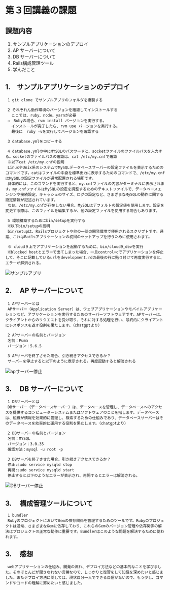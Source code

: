 # 第３回講義の課題

## 課題内容

1. サンプルアプリケーションのデプロイ
1. AP サーバーについて
1. DB サーバーについて
1. Rails構成管理ツール
1. 学んだこと

## 1.　サンプルアプリケーションのデプロイ

     1 git clone でサンプルアプリのフォルダを複製する

     2 それぞれん動作環境のバージョンを確認してインストールする
     　ここでは、ruby、node、yarnが必要
     ⇨　Rubyの場合、rvm install バージョンを実行する。
     　インストールが完了したら、rvm use バージョンを実行する。
     　最後に　ruby -vを実行してバージョンを確認する

     3 database.ymlをコピーする

     4 database.ymlの中にMYSQLのバスワードと、socketファイルのファイルパスを入力する。socketのファイルパスの確認は、cat /etc/my.cnfで確認
     ※以下cat /etc/my.cnfの説明
     LinuxやUnix系のシステムでMySQLデータベースサーバーの設定ファイルを表示するためのコマンドです。catはファイルの中身を標準出力に表示するためのコマンドで、/etc/my.cnfはMySQLの設定ファイルが通常配置される場所です。
     具体的には、このコマンドを実行すると、my.cnfファイルの内容がターミナルに表示されます。my.cnfファイルはMySQLの設定を調整するためのテキストファイルで、データベースエンジンや接続設定、キャッシュのサイズ、ログの設定など、さまざまなMySQLの動作に関する設定情報が記述されています。
     なお、/etc/my.cnfが存在しない場合、MySQLはデフォルトの設定値を使用します。設定を変更する際は、このファイルを編集するか、他の設定ファイルを使用する場合もあります。

     5 環境構築するためにbin/setupを実行する
     ※以下bin/setupの説明
     bin/setupは、Railsプロジェクトや他の一部の開発環境で使用されるスクリプトです。通常、これはRailsアプリケーションの初回のセットアップを行うために使用されます。

     ６ cloud９上でアプリケーションを起動するために、bin/cloud9_devを実行
     ※blocked hostとエラーで出てしまった場合、一旦control+cでアプリケーションを停止して、そこに記載しているurlをdevelopment.rdの最後の行に貼り付けて再度実行すると、エラーが解消される。

![サンプルアプリ](image/%E3%82%B9%E3%82%AF%E3%83%AA%E3%83%BC%E3%83%B3%E3%82%B7%E3%83%A7%E3%83%83%E3%83%88%202023-12-30%2023.18.37.png)

## 2.　 AP サーバーについて

     1 APサーバーとは
     APサーバー（Application Server）は、ウェブアプリケーションやモバイルアプリケーションなど、アプリケーションを実行するためのサーバーソフトウェアです。APサーバーは、クライアントからのリクエストを受け取り、それに対する処理を行い、最終的にクライアントにレスポンスを返す役割を果たします。（chatgptより）

     2 APサーバーの名前とバージョン
     名前：Puma
     バージョン：5.6.5

     3 APサーバを終了させた場合、引き続きアクセスできるか？
     サーバーを停止すると以下のように表示される。再度起動すると解消される

![apサーバー停止](image/スクリーンショット%202024-01-01%2022.13.57.png)

## 3.　 DB サーバーについて

     1 DBサーバーとは
     DBサーバー（データベースサーバー）は、データベースを管理し、データベースへのアクセスを提供するコンピューターシステムまたはソフトウェアのことを指します。データベースは、組織が情報を効果的に管理し、検索するための仕組みであり、データベースサーバーはそのデータベースを効率的に運用する役割を果たします。（chatgptより）

     2 DBサーバーの名前とバージョン
     名前：MYSQL
     バージョン：3.0.35
     確認方法：mysql -u root -p

     3 DBサーバを終了させた場合、引き続きアクセスできるか？
     停止:sudo service mysqld stop
     再開:sudo service mysqld start
     停止すると以下のようなエラーが表示され、再開するとエラーは解消される。

![DBサーバー停止](image/%E3%82%B9%E3%82%AF%E3%83%AA%E3%83%BC%E3%83%B3%E3%82%B7%E3%83%A7%E3%83%83%E3%83%88%202024-01-01%2023.03.56.png)

## 3.　 構成管理ツールについて

     1 bundler
     RubyのプロジェクトにおいてGemの依存関係を管理するためのツールです。Rubyのプロジェクトは通常、さまざまなGemに依存しており、これらのGemのバージョン管理や依存関係の解決はプロジェクトの正常な動作に重要です。Bundlerはこのような問題を解決するために使われます。

## 3.　 感想

     webアプリケーションの仕組み、開発の流れ、デプロイ方法などの基本的なことを学びました。そのほとんどが聞きなれない言葉なので、しっかりと復習をして知識を深めたいと感じました。またデプロイ方法に関しては、現状自分一人でできる自信がないので、もう少し、コマンドやコードの理解に努めたいと感じました。


 　　　    








